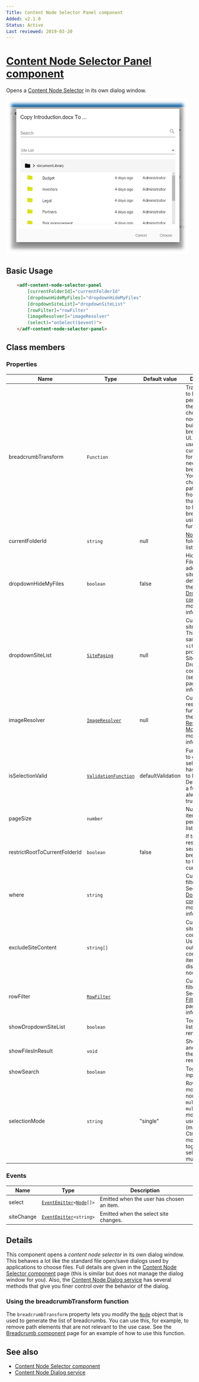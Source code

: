 ```yaml
---
Title: Content Node Selector Panel component
Added: v2.1.0
Status: Active
Last reviewed: 2019-03-20
---
```


# [Content Node Selector Panel component](../../../lib/content-services/src/lib/content-node-selector/content-node-selector-panel.component.ts "Defined in content-node-selector-panel.component.ts")

Opens a [Content Node Selector](content-node-selector.component.md)  in its own dialog window.

![Content Node Selector screenshot](../../docassets/images/ContentNodeSelector.png)

## Basic Usage

```html
    <adf-content-node-selector-panel
        [currentFolderId]="currentFolderId"
        [dropdownHideMyFiles]="dropdownHideMyFiles"
        [dropdownSiteList]="dropdownSiteList"
        [rowFilter]="rowFilter"
        [imageResolver]="imageResolver"
        (select)="onSelect($event)">
    </adf-content-node-selector-panel>
```

## Class members

### Properties

| Name | Type | Default value | Description |
| ---- | ---- | ------------- | ----------- |
| breadcrumbTransform | `Function` |  | Transformation to be performed on the chosen/folder node before building the breadcrumb UI. Can be useful when custom formatting is needed for the breadcrumb. You can change the path elements from the node that are used to build the breadcrumb using this function. |
| currentFolderId | `string` | null | [Node](https://github.com/Alfresco/alfresco-js-api/blob/development/src/api/content-rest-api/docs/Node.md) ID of the folder currently listed. |
| dropdownHideMyFiles | `boolean` | false | Hide the "My Files" option added to the site list by default. See the [Sites Dropdown component](sites-dropdown.component.md) for more information. |
| dropdownSiteList | [`SitePaging`](https://github.com/Alfresco/alfresco-js-api/blob/master/src/alfresco-core-rest-api/docs/SitePaging.md) | null | Custom site for site dropdown. This is the same as the `siteList`. property of the Sites Dropdown component (see its doc page for more information). |
| imageResolver | [`ImageResolver`](../../../lib/content-services/src/lib/document-list/data/image-resolver.model.ts) | null | Custom image resolver function. See the [Image Resolver Model](image-resolver.model.md) page for more information. |
| isSelectionValid | [`ValidationFunction`](../../../lib/content-services/src/lib/content-node-selector/content-node-selector-panel.component.ts) | defaultValidation | Function used to decide if the selected node has permission to be selected. Default value is a function that always returns true. |
| pageSize | `number` |  | Number of items shown per page in the list. |
| restrictRootToCurrentFolderId | `boolean` | false | If true will restrict the search and breadcrumbs to the currentFolderId |
| where | `string` |  | Custom _where_ filter function. See the [Document List component](../../content-services/components/document-list.component.md) for more information. |
| excludeSiteContent | `string[]` |  | Custom list of site content componentIds. Used to filter out the corresponding items from the displayed nodes |
| rowFilter | [`RowFilter`](../../../lib/content-services/src/lib/document-list/data/row-filter.model.ts) |  | Custom row filter function. See the [Row Filter Model](row-filter.model.md) page for more information. |
| showDropdownSiteList | `boolean` |  | Toggle sites list dropdown rendering |
| showFilesInResult | `void` |  | Shows the files and folders in the search result |
| showSearch | `boolean` |  | Toggle search input rendering |
| selectionMode | `string` | "single" | Row selection mode. Can be none, `single` or `multiple`. For `multiple` mode, you can use Cmd (macOS) or Ctrl (Win) modifier key to toggle selection for multiple rows. |

### Events

| Name | Type | Description |
| ---- | ---- | ----------- |
| select | [`EventEmitter`](https://angular.io/api/core/EventEmitter)`<`[`Node`](https://github.com/Alfresco/alfresco-js-api/blob/development/src/api/content-rest-api/docs/Node.md)`[]>` | Emitted when the user has chosen an item. |
| siteChange | [`EventEmitter`](https://angular.io/api/core/EventEmitter)`<string>` | Emitted when the select site changes. |

## Details

This component opens a _content node selector_ in its own dialog window. This behaves a lot like the
standard file open/save dialogs used by applications to choose files. Full details are given in the
[Content Node Selector component](content-node-selector.component.md) page (this is similar but does
not manage the dialog window for you). Also, the
[Content Node Dialog service](../services/content-node-dialog.service.md) has several methods that give you
finer control over the behavior of the dialog.

### Using the breadcrumbTransform function

The `breadcrumbTransform` property lets you modify the [`Node`](https://github.com/Alfresco/alfresco-js-api/blob/development/src/api/content-rest-api/docs/Node.md) object that is used to generate the
list of breadcrumbs. You can use this, for example, to remove path elements that are not
relevant to the use case. See the [Breadcrumb component](breadcrumb.component.md) page for an
example of how to use this function.

## See also

-   [Content Node Selector component](content-node-selector.component.md)
-   [Content Node Dialog service](../services/content-node-dialog.service.md)

